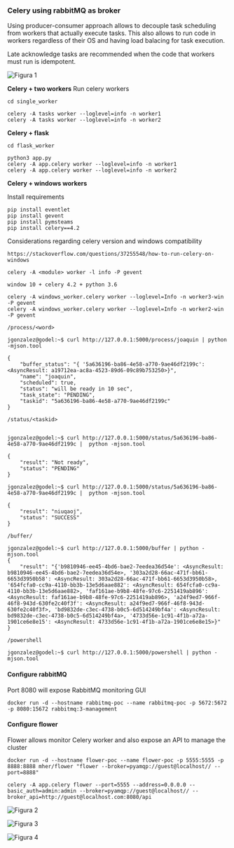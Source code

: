 ### Celery using rabbitMQ as broker

Using producer-consumer approach allows to decouple task scheduling from workers that actually execute tasks. This also allows to run code in workers regardless of their OS and having load balacing for task execution.

Late acknowledge tasks are recommended when the code that workers must run is idempotent.

![Figura 1](https://github.com/joagonzalez/celery_poc/blob/master/doc/tasks_flow.png)

**Celery + two workers**
Run celery workers
```
cd single_worker

celery -A tasks worker --loglevel=info -n worker1
celery -A tasks worker --loglevel=info -n worker2
```

**Celery + flask**
```
cd flask_worker

python3 app.py
celery -A app.celery worker --loglevel=info -n worker1
celery -A app.celery worker --loglevel=info -n worker2
```

**Celery + windows workers**

Install requirements

```
pip install eventlet
pip install gevent
pip install pymsteams
pip install celery==4.2
```

Considerations regarding celery version and windows compatibility

`https://stackoverflow.com/questions/37255548/how-to-run-celery-on-windows`

```
celery -A <module> worker -l info -P gevent

window 10 + celery 4.2 + python 3.6

celery -A windows_worker.celery worker --loglevel=Info -n worker3-win -P gevent
celery -A windows_worker.celery worker --loglevel=Info -n worker2-win -P gevent
```

`/process/<word>`
```
jgonzalez@godel:~$ curl http://127.0.0.1:5000/process/joaquin | python -mjson.tool

{
    "buffer_status": "{ '5a636196-ba86-4e58-a770-9ae46df2199c': <AsyncResult: a19712ea-ac8a-4523-89d6-09c89b753250>}",
    "name": "joaquin",
    "scheduled": true,
    "status": "will be ready in 10 sec",
    "task_state": "PENDING",
    "taskid": "5a636196-ba86-4e58-a770-9ae46df2199c"
}
```

`/status/<taskid>`
```

jgonzalez@godel:~$ curl http://127.0.0.1:5000/status/5a636196-ba86-4e58-a770-9ae46df2199c |  python -mjson.tool

{
    "result": "Not ready",
    "status": "PENDING"
}

jgonzalez@godel:~$ curl http://127.0.0.1:5000/status/5a636196-ba86-4e58-a770-9ae46df2199c |  python -mjson.tool

{
    "result": "niuqaoj",
    "status": "SUCCESS"
}

```

`/buffer/`
```
jgonzalez@godel:~$ curl http://127.0.0.1:5000/buffer | python -mjson.tool
{
    "result": "{'b9810946-ee45-4bd6-bae2-7eedea36d54e': <AsyncResult: b9810946-ee45-4bd6-bae2-7eedea36d54e>, '303a2d28-66ac-471f-bb61-6653d3950b58': <AsyncResult: 303a2d28-66ac-471f-bb61-6653d3950b58>, '654fcfa0-cc9a-4110-bb3b-13e5d6aae882': <AsyncResult: 654fcfa0-cc9a-4110-bb3b-13e5d6aae882>, 'faf161ae-b9b8-48fe-97c6-2251419ab896': <AsyncResult: faf161ae-b9b8-48fe-97c6-2251419ab896>, 'a24f9ed7-966f-46f8-943d-630fe2c40f3f': <AsyncResult: a24f9ed7-966f-46f8-943d-630fe2c40f3f>, 'bd9832de-c3ec-4738-b0c5-6d514249bf4a': <AsyncResult: bd9832de-c3ec-4738-b0c5-6d514249bf4a>, '4733d56e-1c91-4f1b-a72a-1901ce6e8e15': <AsyncResult: 4733d56e-1c91-4f1b-a72a-1901ce6e8e15>}"
}
```

`/powershell`
```
jgonzalez@godel:~$ curl http://127.0.0.1:5000/powershell | python -mjson.tool
```

#### Configure rabbitMQ
Port 8080 will expose RabbitMQ monitoring GUI
```
docker run -d --hostname rabbitmq-poc --name rabbitmq-poc -p 5672:5672 -p 8080:15672 rabbitmq:3-management
```

#### Configure flower
Flower allows monitor Celery worker and also expose an API to manage the cluster
```
docker run -d --hostname flower-poc --name flower-poc -p 5555:5555 -p 8888:8888 mher/flower "flower --broker=pyamqp://guest@localhost// --port=8888" 

celery -A app.celery flower --port=5555 --address=0.0.0.0 --basic_auth=admin:admin --broker=pyamqp://guest@localhost// --broker_api=http://guest@localhost.com:8080/api
```

![Figura 2](https://github.com/joagonzalez/celery_poc/blob/master/doc/workers.png)

![Figura 3](https://github.com/joagonzalez/celery_poc/blob/master/doc/tasks.png)

![Figura 4](https://github.com/joagonzalez/celery_poc/blob/master/doc/time.png)
